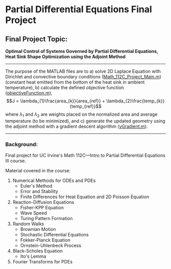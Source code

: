 # Partial Differential Equations Final Project

## Final Project Topic: 
**Optimal Control of Systems Governed by Partial Differential Equations, Heat Sink Shape Optimization using the Adjoint Method**

---

The purpose of the MATLAB files are to a) solve 2D Laplace Equation with Dirichlet and convective boundary conditions ([Math_112C_Project_Main.m](https://github.com/kylespink13/Heat_Sink_Shape_Optimization/blob/01390ffe62fc844bdd0e15af78dad8b235d06ebb/Math%20112C%20Final%20Project%20Code/Math_112C_Project_Main.m)) (constant heat emitted from the bottom of the heat sink in ambient temperature), b) calculate the defined objective function ([objectiveFunction.m](https://github.com/kylespink13/Heat_Sink_Shape_Optimization/blob/01390ffe62fc844bdd0e15af78dad8b235d06ebb/Math%20112C%20Final%20Project%20Code/objectiveFunction.m)),
$$J = \lambda_{1}\frac{area_{k}}{area_{ref}} + \lambda_{2}\frac{temp_{k}}{temp_{ref}}$$
where $\lambda_{1}$ and $\lambda_{2}$ are weights placed on the normalized area and average temperature (to be minimized), and c) generate the updated geometry using the adjoint method with a gradient descent algorithm ([yGradient.m](https://github.com/kylespink13/Heat_Sink_Shape_Optimization/blob/01390ffe62fc844bdd0e15af78dad8b235d06ebb/Math%20112C%20Final%20Project%20Code/yGradient.m)).

---

### Background:
Final project for UC Irvine's Math 112C—Intro to Partial Differential Equations III course.

Material covered in the course:
  1. Numerical Methods for ODEs and PDEs
     - Euler's Method
     - Error and Stability
     - Finite Differences for Heat Equation and 2D Poisson Equation
  2. Reaction-Diffusion Equations
     - Fisher-KPP Equation
     - Wave Speed
     - Turing Pattern Formation
  3. Random Walks
     - Brownian Motion
     - Stochastic Differential Equations
     - Fokker-Planck Equation
     - Ornstein-Uhlenbeck Process
  5. Black-Scholes Equation
     - Ito's Lemma
  6. Fourier Transforms for PDEs
